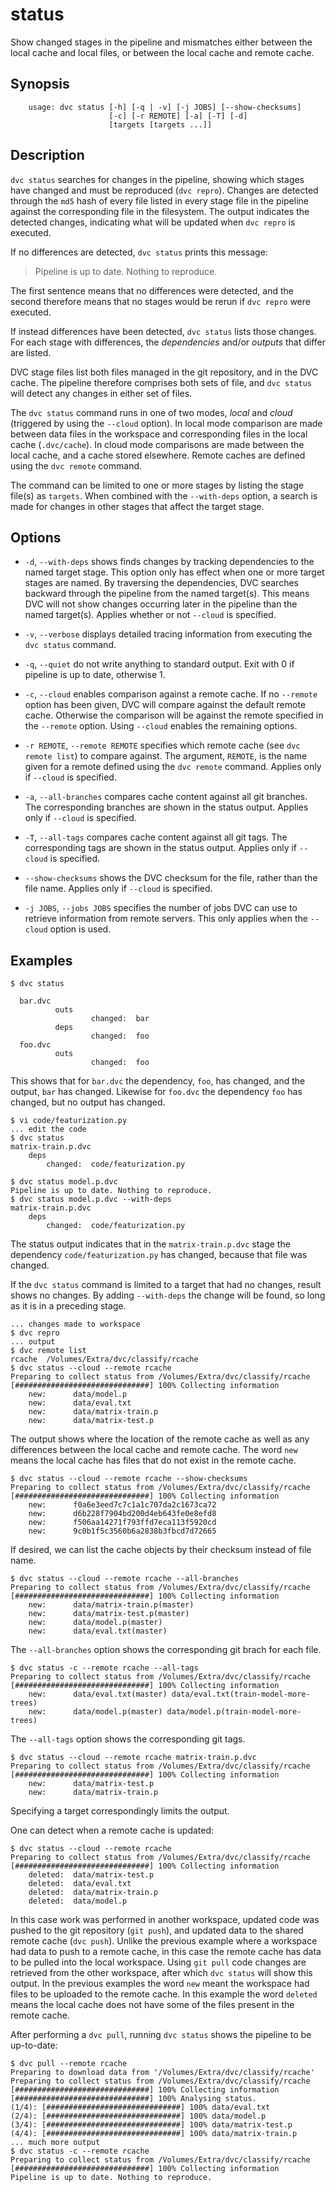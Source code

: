 # status

Show changed stages in the pipeline and mismatches either between the local cache and local files, or between the local cache and remote cache.

## Synopsis

```usage
    usage: dvc status [-h] [-q | -v] [-j JOBS] [--show-checksums]
                      [-c] [-r REMOTE] [-a] [-T] [-d]
                      [targets [targets ...]]
```

## Description

`dvc status` searches for changes in the pipeline, showing which stages have changed and must be reproduced (`dvc repro`).  Changes are detected through the `md5` hash of every file listed in every stage file in the pipeline against the corresponding file in the filesystem.  The output indicates the detected changes, indicating what will be updated when `dvc repro` is executed.

If no differences are detected, `dvc status` prints this message:

> Pipeline is up to date. Nothing to reproduce.

The first sentence means that no differences were detected, and the second therefore means that no stages would be rerun if `dvc repro` were executed.

If instead differences have been detected, `dvc status` lists those changes.  For each stage with differences, the _dependencies_ and/or _outputs_ that differ are listed.

DVC stage files list both files managed in the git repository, and in the DVC cache.  The pipeline therefore comprises both sets of file, and `dvc status` will detect any changes in either set of files.

The `dvc status` command runs in one of two modes, _local_ and _cloud_ (triggered by using the `--cloud` option).  In local mode comparison are made between data files in the workspace and corresponding files in the local cache (`.dvc/cache`).  In cloud mode comparisons are made between the local cache, and a cache stored elsewhere.  Remote caches are defined using the `dvc remote` command.

The command can be limited to one or more stages by listing the stage file(s) as `targets`.  When combined with the `--with-deps` option, a search is made for changes in other stages that affect the target stage. 

## Options

* `-d`, `--with-deps` shows finds changes by tracking dependencies to the named target stage.  This option only has effect when one or more target stages are named.  By traversing the dependencies, DVC searches backward through the pipeline from the named target(s).  This means DVC will not show changes occurring later in the pipeline than the named target(s).  Applies whether or not `--cloud` is specified.

* `-v`, `--verbose` displays detailed tracing information from executing the `dvc status` command.

* `-q`, `--quiet` do not write anything to standard output. Exit with 0 if pipeline is up to date, otherwise 1.

* `-c`, `--cloud` enables comparison against a remote cache.  If no `--remote` option has been given, DVC will compare against the default remote cache.  Otherwise the comparison will be against the remote specified in the `--remote` option.  Using `--cloud` enables the remaining options.

* `-r REMOTE`, `--remote REMOTE` specifies which remote cache (see `dvc remote list`) to compare against.  The argument, `REMOTE`, is the name given for a remote defined using the `dvc remote` command.   Applies only if `--cloud` is specified.

* `-a`, `--all-branches` compares cache content against all git branches.  The corresponding branches are shown in the status output.  Applies only if `--cloud` is specified.

* `-T`, `--all-tags`  compares cache content against all git tags.  The corresponding tags are shown in the status output.  Applies only if `--cloud` is specified.

* `--show-checksums`  shows the DVC checksum for the file, rather than the file name.  Applies only if `--cloud` is specified.

* `-j JOBS`, `--jobs JOBS` specifies the number of jobs DVC can use to retrieve information from remote servers.  This only applies when the `--cloud` option is used.

## Examples

```dvc
$ dvc status

  bar.dvc
          outs
                  changed:  bar
          deps
                  changed:  foo
  foo.dvc
          outs
                  changed:  foo
```

This shows that for `bar.dvc` the dependency, `foo`, has changed, and the output, `bar` has changed.  Likewise for `foo.dvc` the dependency `foo` has changed, but no output has changed.

```dvc
$ vi code/featurization.py
... edit the code
$ dvc status
matrix-train.p.dvc
	deps
		changed:  code/featurization.py

$ dvc status model.p.dvc 
Pipeline is up to date. Nothing to reproduce.
$ dvc status model.p.dvc --with-deps
matrix-train.p.dvc
	deps
		changed:  code/featurization.py
```

The status output indicates that in the `matrix-train.p.dvc` stage the dependency `code/featurization.py` has changed, because that file was changed. 

If the `dvc status` command is limited to a target that had no changes, result shows no changes.  By adding `--with-deps` the change will be found, so long as it is in a preceding stage.

```dvc
... changes made to workspace
$ dvc repro
... output 
$ dvc remote list
rcache	/Volumes/Extra/dvc/classify/rcache
$ dvc status --cloud --remote rcache
Preparing to collect status from /Volumes/Extra/dvc/classify/rcache
[##############################] 100% Collecting information
	new:      data/model.p
	new:      data/eval.txt
	new:      data/matrix-train.p
	new:      data/matrix-test.p
```

The output shows where the location of the remote cache as well as any differences between the local cache and remote cache.  The word `new` means the local cache has files that do not exist in the remote cache.

```dvc
$ dvc status --cloud --remote rcache --show-checksums
Preparing to collect status from /Volumes/Extra/dvc/classify/rcache
[##############################] 100% Collecting information
	new:      f0a6e3eed7c7c1a1c707da2c1673ca72
	new:      d6b228f7904bd200d4eb643fe0e8efd8
	new:      f506aa14271f793ffd7eca113f5920cd
	new:      9c0b1f5c3560b6a2838b3fbcd7d72665
```

If desired, we can list the cache objects by their checksum instead of file name.

```dvc
$ dvc status --cloud --remote rcache --all-branches
Preparing to collect status from /Volumes/Extra/dvc/classify/rcache
[##############################] 100% Collecting information
	new:      data/matrix-train.p(master)
	new:      data/matrix-test.p(master)
	new:      data/model.p(master)
	new:      data/eval.txt(master)
```

The `--all-branches` option shows the corresponding git brach for each file.

```dvc
$ dvc status -c --remote rcache --all-tags
Preparing to collect status from /Volumes/Extra/dvc/classify/rcache
[##############################] 100% Collecting information
	new:      data/eval.txt(master) data/eval.txt(train-model-more-trees)
	new:      data/model.p(master) data/model.p(train-model-more-trees)
```

The `--all-tags` option shows the corresponding git tags.

```dvc
$ dvc status --cloud --remote rcache matrix-train.p.dvc 
Preparing to collect status from /Volumes/Extra/dvc/classify/rcache
[##############################] 100% Collecting information
	new:      data/matrix-test.p
	new:      data/matrix-train.p
```

Specifying a target correspondingly limits the output.

One can detect when a remote cache is updated:

```dvc
$ dvc status --cloud --remote rcache
Preparing to collect status from /Volumes/Extra/dvc/classify/rcache
[##############################] 100% Collecting information
	deleted:  data/matrix-test.p
	deleted:  data/eval.txt
	deleted:  data/matrix-train.p
	deleted:  data/model.p
```

In this case work was performed in another workspace, updated code was pushed to the git repository (`git push`), and updated data to the shared remote cache (`dvc push`).  Unlike the previous example where a workspace had data to push to a remote cache, in this case the remote cache has data to be pulled into the local workspace.  Using `git pull` code changes are retrieved from the other workspace, after which `dvc status` will show this output.  In the previous examples the word `new` meant the workspace had files to be uploaded to the remote cache.  In this example the word `deleted` means the local cache does not have some of the files present in the remote cache.

After performing a `dvc pull`, running `dvc status` shows the pipeline to be up-to-date:

```dvc
$ dvc pull --remote rcache
Preparing to download data from '/Volumes/Extra/dvc/classify/rcache'
Preparing to collect status from /Volumes/Extra/dvc/classify/rcache
[##############################] 100% Collecting information
[##############################] 100% Analysing status.
(1/4): [##############################] 100% data/eval.txt
(2/4): [##############################] 100% data/model.p
(3/4): [##############################] 100% data/matrix-test.p
(4/4): [##############################] 100% data/matrix-train.p
... much more output
$ dvc status -c --remote rcache
Preparing to collect status from /Volumes/Extra/dvc/classify/rcache
[##############################] 100% Collecting information
Pipeline is up to date. Nothing to reproduce.
```


